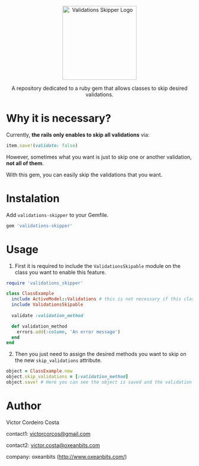 <p align="center">
  <img src="https://i.imgur.com/6xIIecF.png" alt="Validations Skipper Logo" width="200" height="200"/>
</p>

<p align="center">
  A repository dedicated to a ruby gem that allows classes to skip desired validations.
</p>

# Why it is necessary?

Currently, **the rails only enables to skip all validations** via:

```rb
item.save!(validate: false)
```

However, sometimes what you want is just to skip one or another validation, **not all of them**.

With this gem, you can easily skip the validations that you want.

# Instalation

Add `validations-skipper` to your Gemfile.

```rb
gem 'validations-skipper'
```

# Usage

1. First it is required to include the `ValidationsSkipable` module on the class you want to enable this feature.

```rb
require 'validations_skipper'

class ClassExample
  include ActiveModel::Validations # this is not necessary if this class is a descendent of an ActiveRecord::Base
  include ValidationsSkipable
  
  validate :validation_method

  def validation_method
    errors.add(:column, 'An error message')
  end
end
```

2. Then you just need to assign the desired methods you want to skip on the new `skip_validations` attribute.

```rb
object = ClassExample.new
object.skip_validations = [:validation_method]
object.save! # Here you can see the object is saved and the validation method is skipped
```

# Author

Victor Cordeiro Costa

contact1: victorcorcos@gmail.com

contact2: victor.costa@oxeanbits.com

company: oxeanbits (http://www.oxeanbits.com/)
